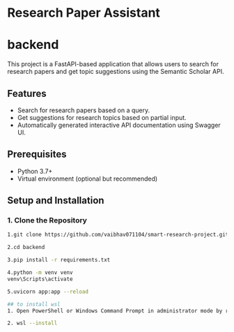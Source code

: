 # Research Paper Assistant

# backend 

This project is a FastAPI-based application that allows users to search for research papers and get topic suggestions using the Semantic Scholar API.

## Features
- Search for research papers based on a query.
- Get suggestions for research topics based on partial input.
- Automatically generated interactive API documentation using Swagger UI.

## Prerequisites
- Python 3.7+
- Virtual environment (optional but recommended)

## Setup and Installation

### 1. Clone the Repository
```bash
1.git clone https://github.com/vaibhav071104/smart-research-project.git

2.cd backend

3.pip install -r requirements.txt

4.python -m venv venv
venv\Scripts\activate

5.uvicorn app:app --reload

## to install wsl 
1. Open PowerShell or Windows Command Prompt in administrator mode by right-clicking and selecting "Run as administrator"

2. wsl --install
